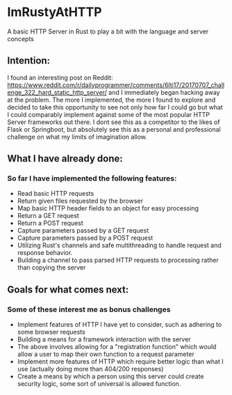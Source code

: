 # ImRustyAtHTTP
A basic HTTP Server in Rust to play a bit with the language and server concepts


## Intention:
I found an interesting post on Reddit: https://www.reddit.com/r/dailyprogrammer/comments/6lti17/20170707_challenge_322_hard_static_http_server/ and I immediately began hacking away at the problem. The more I implemented, the more I found to explore and decided to take this opportunity 
to see not only how far I could go but what I could comparably implement against some of the most popular HTTP Server frameworks out there.
I dont see this as a competitor to the likes of Flask or Springboot, but absolutely see this as a personal and professional challenge on what my limits of imagination allow. 

## What I have already done:
### So far I have implemented the following features:
* Read basic HTTP requests
* Return given files requested by the browser
* Map basic HTTP header fields to an object for easy processing
* Return a GET request
* Return a POST request
* Capture parameters passed by a GET request
* Capture parameters passed by a POST request
* Utilizing Rust's channels and safe multithreading to handle request and response behavior.
* Building a channel to pass parsed HTTP requests to processing rather than copying the server

## Goals for what comes next:
### Some of these interest me as bonus challenges
* Implement features of HTTP I have yet to consider, such as adhering to some browser requests
* Building a means for a framework interaction with the server
* The above involves allowing for a "registration function" which would allow a user to map their own function to a request parameter
* Implement more features of HTTP which require better logic than what I use (actually doing more than 404/200 responses)
* Create a means by which a person using this server could create security logic, some sort of universal is allowed function.


